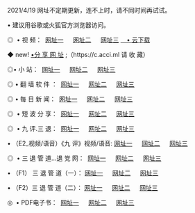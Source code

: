 <p>2021/4/19  网址不定期更新，连不上时，请不同时间再试试。
<p>• 建议用谷歌或火狐官方浏览器访问。
<p>◎  • 视 频： 
<a href="http://hhi.guitarhaven.com/" target="_blank">网址一</a> 　 
<a href="http://hsv.guitarhaven.com/" target="_blank">网址二</a> 　 
<a href="http://hsv.guitarhaven.com/b.html" target="_blank">网址三</a>
<a href="https://yadi.sk/d/d0sUeAOpal3njw" target="_blank">　• 云下载 </a></p>
<p>◆ new! <a href="http://hpm.guitarhaven.com/a.html">•分 享 网 址</a> ;（https://c.acci.ml 请 收 藏） </p>

<p>◎•  小 站：  
<a href="http://hhi.guitarhaven.com/f.html" target="_blank">网址一</a> 　 
<a href="http://hsv.guitarhaven.com/h.html" target="_blank">网址二</a> 　 
<a href="http://hsv.guitarhaven.com/k/" target="_blank">网址三</a></p><p>

<p>◎  • 翻 墙 软 件 ：  
<a href="http://hhi.guitarhaven.com/ff/" target="_blank">网址一</a> 　 
<a href="http://hsv.guitarhaven.com/s/read/a1_nd.html" target="_blank">网址二</a> 　 
<a href="http://hsv.guitarhaven.com/ff/index.html" target="_blank">网址三</a></p>
<p>◎  • 每 日 新 闻：  
<a href="http://hhi.guitarhaven.com/day/" target="_blank">网址一</a> 　 
<a href="http://hsv.guitarhaven.com/day/" target="_blank">网址二</a> 　 
<a href="http://hsv.guitarhaven.com/day/index.html" target="_blank">网址三</a></p>
<p>◎   • 短 波 分 享：  
<a href="http://hhi.guitarhaven.com/h/" target="_blank">网址一</a> 　 
<a href="http://hsv.guitarhaven.com/h/" target="_blank">网址二</a> 　 
<a href="http://hsv.guitarhaven.com/h/index.html" target="_blank">网址三</a></p>
<p>◎   • 九 评.三 退：  
<a href="http://hhi.guitarhaven.com/t/" target="_blank">网址一</a> 　 
<a href="http://hsv.guitarhaven.com/v2/index.html" target="_blank">网址二</a> 　 
<a href="http://hsv.guitarhaven.com/tt/index.html" target="_blank">网址三</a> 　</p>
<p>  • （E2_视频/语音）《九 评》视频/语音: 
<a href="http://hhi.guitarhaven.com/7738.html" target="_blank">网址一</a> 　 
<a href="http://hsv.guitarhaven.com/7614.html" target="_blank">网址二</a> 　 
<a href="http://hsv.guitarhaven.com/7633.html" target="_blank">网址三</a></p>
<p>◎   • 三 退 管 道...退 党 网：  
<a href="http://hhi.guitarhaven.com/go/td1.html" target="_blank">网址一</a> 　 
<a href="http://hsv.guitarhaven.com/go/td2.html" target="_blank">网址二</a> 　 
<a href="http://hsv.guitarhaven.com/go/td3.html" target="_blank">网址三</a></p>
<p>  • （F1） 三 退 管 道（一）： 
<a href="http://hhi.guitarhaven.com/dd/" target="_blank">网址一</a> 　 
<a href="http://hsv.guitarhaven.com/s/read/a1_tdx.html" target="_blank">网址二</a> 　 
<a href="http://hsv.guitarhaven.com/dd/" target="_blank">网址三</a></p>
<p>  • （F2）三 退 管 道（二）： 
<a href="http://hsv.guitarhaven.com/d/" target="_blank">网址一</a> 　 
<a href="http://hhi.guitarhaven.com/d/index.html" target="_blank">网址二</a> 　 
<a href="http://hsv.guitarhaven.com/d/" target="_blank">网址三</a></p>
<p>◎   • PDF电子书：  
<a href="http://hhi.guitarhaven.com/p/" target="_blank">网址一</a> 　 
<a href="http://hsv.guitarhaven.com/p/index.html" target="_blank">网址二</a> 　 
<a href="http://hsv.guitarhaven.com/p/" target="_blank">网址三</a></p>
